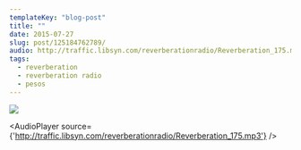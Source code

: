 ```yaml
---
templateKey: "blog-post"
title: ""
date: 2015-07-27
slug: post/125184762789/
audio: http://traffic.libsyn.com/reverberationradio/Reverberation_175.mp3
tags:
  - reverberation
  - reverberation radio
  - pesos
---
```


![](../images/d47b4bf60a9cd363711a8acd7a9b6bdc6d9f2e9af8923b6ea62f397764ff7f10.png)

<AudioPlayer source={'http://traffic.libsyn.com/reverberationradio/Reverberation_175.mp3'} />
